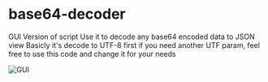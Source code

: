 # base64-decoder

GUI Version of script
Use it to decode any base64 encoded data to JSON view
Basicly it's decode to UTF-8 first if you need another UTF param, feel free to use this code and change it for your needs

![GUI](https://i.imgur.com/T8TrzTR.png)
